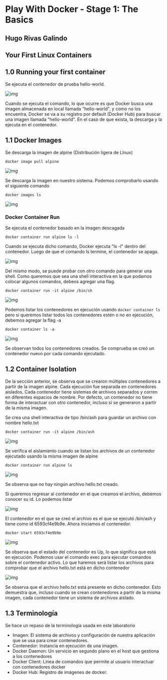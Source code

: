 # Play With Docker - Stage 1: The Basics
## Hugo Rivas Galindo

## Your First Linux Containers

## 1.0 Running your first container

Se ejecuta el contenedor de prueba hello-world.

![img](./img/img1.png)

Cuando se ejecuta el comando, lo que ocurre es que Docker busca una imagen almacenada en local llamada "hello-world", y como no los encuentra, Docker se va a su registro por default (Docker Hub) para buscar una imagen llamada "hello-world". En el caso de que exista, la descarga y la ejecuta en el contenedor.

## 1.1 Docker Images

Se descarga la imagen de alpine (Distribución ligera de LInux)
```
docker image pull alpine
```
![img](./img/img2.png)

Se descarga la imagen en nuestro sistema. Podemos comprobarlo usando el siguiente comando
```
docker images ls
```

![img](./img/img3.png)

### Docker Container Run

Se ejecuta el contenedor basado en la imagen descagada
```
docker container run alpine ls -l
```

Cuando se ejecuta dicho comando, Docker ejecuta "ls -l" dentro del contenedor. Luego de que el comando ls termine, el contenedor se apaga.

![img](./img/img4.png)

Del mismo modo, se puede probar con otro comando para generar una shell. Como queremos que sea una shell interactiva en la que podamos colocar algunos comandos, debeos agregar una flag.

```
docker container run -it alpine /bin/sh
```

![img](./img/img5.png)

Podemos listar los contenedores en ejecución usando ```docker container ls ``` pero si queremos listar todos los contenedores estén o no en ejecución, debemos agregar la flag -a

```
docker container ls -a
```

![img](./img/img6.png)

Se observan todos los contenedores creados. Se comprueba se creó un contenedor nuevo por cada comando ejecutado.

## 1.2 Container Isolation

De la sección anterior, se observa que se crearon múltiples contenedores a partir de la imagen alpine. Cada ejecución fue separada en contenedores aislados. Cada contenedor tiene sistemas de archivos separados y corren en diferentes espacios de nombre. Por defecto, un contenedor no tiene forma de interactuar con otro contenedor, incluso si se generaron a partir de la misma imagen.

Se crea una shell interactiva de tipo /bin/ash para guardar un archivo con nombre hello.txt

```
docker container run -it alpine /bin/ash
```

![img](./img/img7.png)

Se verifica el aislamiento cuando se listan los archivos de un contenedor ejecutado usando la misma imagen de alpine

```
docker container run alpine ls
```

![img](./img/img8.png)

Se observa que no hay ningún archivo hello.txt creado.

Si queremos regresar al contenedor en el que creamos el archivo, debemos conocer su id. Lo podemos listar

![img](./img/img9.png)

El contenedor en el que se creó el archivo es el que se ejecutó /bin/ash y tiene como id 6593cf4e9b9e. Ahora iniciamos el contenedor.
```
docker start 6593cf4e9b9e
```
![img](./img/img10.png)

Se observa que el estado del contenedor es Up, lo que significa que está en ejecución. Podemos usar el comando exec para ejecutar comandos sobre el contenedor activo. Lo que haremos será listar los archivos para comprobar que el archivo hello.txt está en dicho contenedor

![img](./img/img11.png)

Se observa que el archivo hello.txt está presente en dicho contenedor. Esto demuestra que, incluso cuando se crean contenedores a partir de la misma imagen, cada contenedor tiene un sistema de archivos aislado.

## 1.3 Terminología

Se hace un repaso de la terminología usada en este laboratorio

- Imagen: El sistema de archivos y configuración de nuestra aplicación que se usa para crear contenedores.
- Contenedor: Instancia en ejecución de una imagen.
- Docker Daemon: Un servicio en segundo plano en el host que gestiona a los contenedores
- Docker Client: Línea de comandos que permite al usuario interactuar con contenedores docker
- Docker Hub: Registro de imágenes de docker. 



